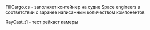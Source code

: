FillCargo.cs - заполняет контейнер на судне Space engineers в соответствии с заранее написанным количеством компонентов

RayCast_t1 - тест рейкаст камеры